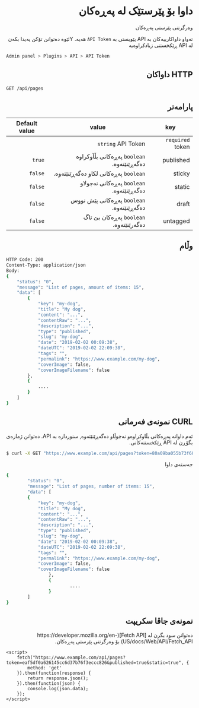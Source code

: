 <div dir="rtl">

# داوا بۆ پێرستێک لە پەڕەکان
<!-- position: 2 -->

وەرگرتنی پێرستی پەڕەکان

تەواو داواکارییەکان بە API پێویستی بە `API Token` هەیە. Yئێوە دەتوانن تۆکن پەیدا بکەن لە API ڕێکخستنی زیادکراوەیە
</div>

```bash
Admin panel > Plugins > API > API Token
```
<div dir="rtl">
<h2 id="request">HTTP داواکان</h2>
</div>

```bash
GET /api/pages
```
<div dir="rtl">
<h2 id="parameters">پارامەتر</h2>

| key | value | Default value |
|-----|-------|---------------|
| `required` token | `string` API Token | |
| published | `boolean` پەڕەکانی بڵآوکراوە دەگەڕێنێتەوە. | `true` |
| sticky | `boolean` پەڕەکانی لکاو دەگەڕێنێتەوە. | `false` |
| static | `boolean` پەڕەکانی نەجولاو دەگەڕێنێتەوە. | `false` |
| draft | `boolean` پەڕەکانی پێش نووس دەگەڕێنێتەوە. | `false` |
| untagged | `boolean` پەڕەکان بێ تاگ دەگەرێنێتەوە. | `false` |

<h2 id="response">وڵام</h2>
</div>

```bash
HTTP Code: 200
Content-Type: application/json
Body:
{
	"status": "0",
	"message": "List of pages, amount of items: 15",
	"data": [
		{
			"key": "my-dog",
			"title": "My dog",
			"content": "...",
			"contentRaw": "...",
			"description": "...",
			"type": "published",
			"slug": "my-dog",
			"date": "2019-02-02 00:09:38",
			"dateUTC": "2019-02-02 22:09:38",
			"tags": "",
			"permalink": "https://www.example.com/my-dog",
			"coverImage": false,
			"coverImageFilename": false
		},
		{
			....
		}
	]
}
```

<div dir="rtl">
<h2 id="curl-example">CURL نمونەی فەرمانی</h2>
ئەم داوانە پەڕەکانی بڵاوکراوەو نەجوڵاو دەگەڕێنێتەوە, سنوردارە بە API. دەتوانن ژمارەی بگۆڕن لە  API ڕێکخستنەکانی.
</div>

```bash
$ curl -X GET "https://www.example.com/api/pages?token=80a09ba055b73f68e3c9e7c9ea12b432&published=true&static=true"
```

<div dir="rtl">
جەستەی داوا
</div>

```bash
{
        "status": "0",
        "message": "List of pages, number of items: 15",
        "data": [
		{
			"key": "my-dog",
			"title": "My dog",
			"content": "...",
			"contentRaw": "...",
			"description": "...",
			"type": "published",
			"slug": "my-dog",
			"date": "2019-02-02 00:09:38",
			"dateUTC": "2019-02-02 22:09:38",
			"tags": "",
			"permalink": "https://www.example.com/my-dog",
			"coverImage": false,
			"coverImageFilename": false
                },
                {
                        ....
                }
        ]
}
```

<div dir="rtl">
<h2 id="javascript-example">نمونەی جاڤا سکریپت</h2>
دەتوانن سود بگرن لە [Fetch API](https://developer.mozilla.org/en-US/docs/Web/API/Fetch_API) بۆ وەرگرتنی پێرستی پەڕەکان.
</div>

```
<script>
	fetch("https://www.example.com/api/pages?token=eaf5df0a626145cc6d37b76f3eccc826&published=true&static=true", {
		method: 'get'
	}).then(function(response) {
		return response.json();
	}).then(function(json) {
		console.log(json.data);
	});
</script>
```
